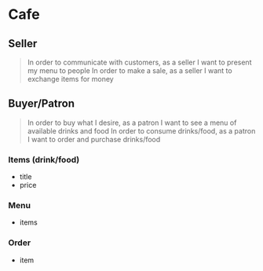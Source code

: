 # Cafe

## Seller

> In order to communicate with customers, as a seller I want to present my menu to people
> In order to make a sale, as a seller I want to exchange items for money


## Buyer/Patron
> In order to buy what I desire, as a patron I want to see a menu of available drinks and food
> In order to consume drinks/food, as a patron I want to order and purchase drinks/food



### Items (drink/food)
- title
- price

### Menu
- items
### Order
- item
